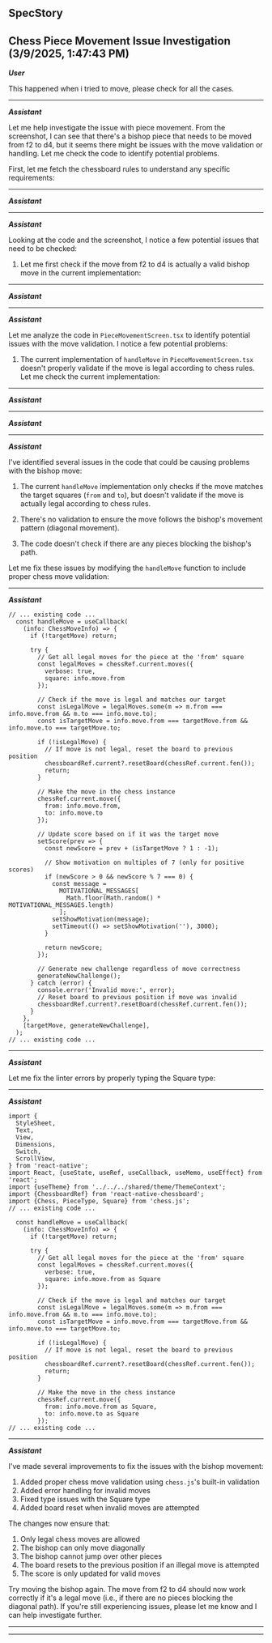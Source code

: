 ## SpecStory

## Chess Piece Movement Issue Investigation (3/9/2025, 1:47:43 PM)

_**User**_

This happened when i tried to move, please check for all the cases. 

---

_**Assistant**_

Let me help investigate the issue with piece movement. From the screenshot, I can see that there's a bishop piece that needs to be moved from f2 to d4, but it seems there might be issues with the move validation or handling. Let me check the code to identify potential problems.

First, let me fetch the chessboard rules to understand any specific requirements:

---

_**Assistant**_



---

_**Assistant**_

Looking at the code and the screenshot, I notice a few potential issues that need to be checked:

1. Let me first check if the move from f2 to d4 is actually a valid bishop move in the current implementation:

---

_**Assistant**_



---

_**Assistant**_

Let me analyze the code in `PieceMovementScreen.tsx` to identify potential issues with the move validation. I notice a few potential problems:

1. The current implementation of `handleMove` in `PieceMovementScreen.tsx` doesn't properly validate if the move is legal according to chess rules. Let me check the current implementation:

---

_**Assistant**_



---

_**Assistant**_



---

_**Assistant**_

I've identified several issues in the code that could be causing problems with the bishop move:

1. The current `handleMove` implementation only checks if the move matches the target squares (`from` and `to`), but doesn't validate if the move is actually legal according to chess rules.

2. There's no validation to ensure the move follows the bishop's movement pattern (diagonal movement).

3. The code doesn't check if there are any pieces blocking the bishop's path.

Let me fix these issues by modifying the `handleMove` function to include proper chess move validation:

---

_**Assistant**_

```
// ... existing code ...
  const handleMove = useCallback(
    (info: ChessMoveInfo) => {
      if (!targetMove) return;

      try {
        // Get all legal moves for the piece at the 'from' square
        const legalMoves = chessRef.current.moves({ 
          verbose: true,
          square: info.move.from 
        });

        // Check if the move is legal and matches our target
        const isLegalMove = legalMoves.some(m => m.from === info.move.from && m.to === info.move.to);
        const isTargetMove = info.move.from === targetMove.from && info.move.to === targetMove.to;

        if (!isLegalMove) {
          // If move is not legal, reset the board to previous position
          chessboardRef.current?.resetBoard(chessRef.current.fen());
          return;
        }

        // Make the move in the chess instance
        chessRef.current.move({
          from: info.move.from,
          to: info.move.to
        });

        // Update score based on if it was the target move
        setScore(prev => {
          const newScore = prev + (isTargetMove ? 1 : -1);

          // Show motivation on multiples of 7 (only for positive scores)
          if (newScore > 0 && newScore % 7 === 0) {
            const message =
              MOTIVATIONAL_MESSAGES[
                Math.floor(Math.random() * MOTIVATIONAL_MESSAGES.length)
              ];
            setShowMotivation(message);
            setTimeout(() => setShowMotivation(''), 3000);
          }

          return newScore;
        });

        // Generate new challenge regardless of move correctness
        generateNewChallenge();
      } catch (error) {
        console.error('Invalid move:', error);
        // Reset board to previous position if move was invalid
        chessboardRef.current?.resetBoard(chessRef.current.fen());
      }
    },
    [targetMove, generateNewChallenge],
  );
// ... existing code ...
```

---

_**Assistant**_

Let me fix the linter errors by properly typing the Square type:

---

_**Assistant**_

```
import {
  StyleSheet,
  Text,
  View,
  Dimensions,
  Switch,
  ScrollView,
} from 'react-native';
import React, {useState, useRef, useCallback, useMemo, useEffect} from 'react';
import {useTheme} from '../../../shared/theme/ThemeContext';
import {ChessboardRef} from 'react-native-chessboard';
import {Chess, PieceType, Square} from 'chess.js';
// ... existing code ...

  const handleMove = useCallback(
    (info: ChessMoveInfo) => {
      if (!targetMove) return;

      try {
        // Get all legal moves for the piece at the 'from' square
        const legalMoves = chessRef.current.moves({ 
          verbose: true,
          square: info.move.from as Square
        });

        // Check if the move is legal and matches our target
        const isLegalMove = legalMoves.some(m => m.from === info.move.from && m.to === info.move.to);
        const isTargetMove = info.move.from === targetMove.from && info.move.to === targetMove.to;

        if (!isLegalMove) {
          // If move is not legal, reset the board to previous position
          chessboardRef.current?.resetBoard(chessRef.current.fen());
          return;
        }

        // Make the move in the chess instance
        chessRef.current.move({
          from: info.move.from as Square,
          to: info.move.to as Square
        });
// ... existing code ...
```

---

_**Assistant**_

I've made several improvements to fix the issues with the bishop movement:

1. Added proper chess move validation using `chess.js`'s built-in validation
2. Added error handling for invalid moves
3. Fixed type issues with the Square type
4. Added board reset when invalid moves are attempted

The changes now ensure that:
1. Only legal chess moves are allowed
2. The bishop can only move diagonally
3. The bishop cannot jump over other pieces
4. The board resets to the previous position if an illegal move is attempted
5. The score is only updated for valid moves

Try moving the bishop again. The move from f2 to d4 should now work correctly if it's a legal move (i.e., if there are no pieces blocking the diagonal path). If you're still experiencing issues, please let me know and I can help investigate further.

---



---

